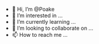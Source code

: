 - 👋 Hi, I’m @Poake
- 👀 I’m interested in ...
- 🌱 I’m currently learning ...
- 💞️ I’m looking to collaborate on ...
- 📫 How to reach me ...

<!---
Poake/Poake is a ✨ special ✨ repository because its `README.md` (this file) appears on your GitHub profile.
You can click the Preview link to take a look at your changes.
--->
